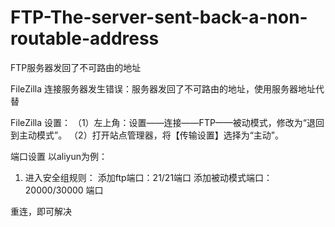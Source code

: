 # FTP-The-server-sent-back-a-non-routable-address
FTP服务器发回了不可路由的地址

FileZilla 连接服务器发生错误：服务器发回了不可路由的地址，使用服务器地址代替

FileZilla 设置：
（1）左上角：设置——连接——FTP——被动模式，修改为“退回到主动模式”。
（2）打开站点管理器，将【传输设置】选择为“主动”。

端口设置
以aliyun为例：
1. 进入安全组规则：
  添加ftp端口：21/21端口
  添加被动模式端口：20000/30000 端口
  
重连，即可解决
